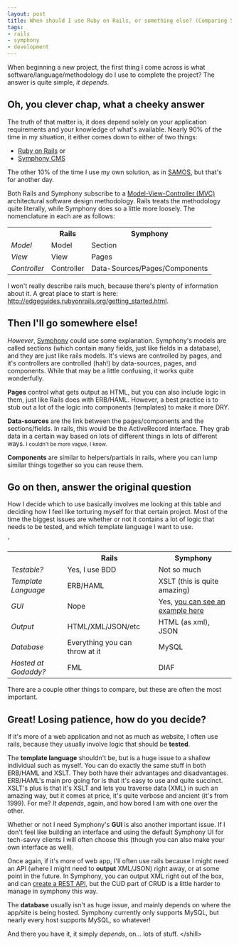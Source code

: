```yaml
--- 
layout: post
title: When should I use Ruby on Rails, or something else? (Comparing Symphony and Rails)
tags:
- rails
- symphony
- development
---
```


When beginning a new project, the first thing I come across is what software/language/methodology do I use to complete the project? The answer is quite simple, _it depends_. 

## Oh, you clever chap, what a cheeky answer

The truth of that matter is, it does depend solely on your application requirements and your knowledge of what's available. Nearly 90% of the time in my situation, it either comes down to either of two things: 

* [Ruby on Rails](http://rubyonrails.org) or
* [Symphony CMS][1]

The other 10% of the time I use my own solution, as in [SAMOS](http://samos.coaps.fsu.edu), but that's for another day.

Both Rails and Symphony subscribe to a [Model-View-Controller (MVC)](http://en.wikipedia.org/wiki/Model%E2%80%93View%E2%80%93Controller) architectural software design methodology. Rails treats the methodology quite literally, while Symphony does so a little more loosely. The nomenclature in each are as follows:

<table>
	<tr><td></td><th><strong>Rails</strong></th><th><strong>Symphony</strong></th></tr>
	<tr><td><em>Model</em></td><td>Model</td><td>Section</td></tr>
	<tr><td><em>View</em></td><td>View</td><td>Pages</td></tr>
	<tr><td><em>Controller</em></td><td>Controller</td><td>Data-Sources/Pages/Components</td></tr>
</table>

I won't really describe rails much, because there's plenty of information about it. A great place to start is here: <http://edgeguides.rubyonrails.org/getting_started.html>.

## Then I'll go somewhere else!

_However_, [Symphony][1] could use some explanation. Symphony's models are called sections (which contain many fields, just like fields in a database), and they are just like rails models. It's views are controlled by pages, and it's controllers are controlled (hah!) by data-sources, pages, and components. While that may be a little confusing, it works quite wonderfully. 

**Pages** control what gets output as HTML, but you can also include logic in them, just like Rails does with ERB/HAML. However, a best practice is to stub out a lot of the logic into components (templates) to make it more DRY.

**Data-sources** are the link between the pages/components and the sections/fields. In rails, this would be the ActiveRecord interface. They grab data in a certain way based on lots of different things in lots of different ways.<small> I couldn't be more vague, I know.</small>

**Components** are similar to helpers/partials in rails, where you can lump similar things together so you can reuse them.

## Go on then, answer the original question

How I decide which to use basically involves me looking at this table and deciding how I feel like torturing myself for that certain project. Most of the time the biggest issues are whether or not it contains a lot of logic that needs to be tested, and which template language I want to use.

<table>
	<tr><td></td><th><strong>Rails</strong></th><th><strong>Symphony</strong></th></tr>
	<tr><td><em>Testable?</em></td><td>Yes, I use BDD</td><td>Not so much</td></tr>
	<tr><td><em>Template Language</em></td><td>ERB/HAML</td><td>XSLT (this is quite amazing)</td></tr>
	<tr><td><em>GUI</em></td><td>Nope</td><td>Yes, <a href="http://symphony-cms.com/workspace/assets/images/backend/section-table-1259390359.png">you can see an example here</a></td></tr>
	<tr><td><em>Output</em></td><td>HTML/XML/JSON/etc</td><td>HTML (as xml), JSON</td></tr>
	<tr><td><em>Database</em></td><td>Everything you can throw at it</td><td>MySQL</td></tr>'
	<tr><Td><em>Hosted at Godaddy?</em></td><td>FML</td><td>DIAF</td></tr>
</table>

There are a couple other things to compare, but these are often the most important.

## Great! Losing patience, how do you decide?

If it's more of a web application and not as much as website, I often use rails, because they usually involve logic that should be **tested**.

The **template language** shouldn't be, but is a huge issue to a shallow individual such as myself. You can do exactly the same stuff in both ERB/HAML and XSLT. They both have their advantages and disadvantages. ERB/HAML's main pro going for is that it's easy to use and quite succinct. XSLT's plus is that it's XSLT and lets you traverse data (XML) in such an amazing way, but it comes at price, it's quite verbose and ancient (it's from 1999). For me? _It depends_, again, and how bored I am with one over the other.

Whether or not I need Symphony's **GUI** is also another important issue. If I don't feel like building an interface and using the default Symphony UI for tech-savvy clients I will often choose this (though you can also make your own interface as well).

Once again, if it's more of web app, I'll often use rails because I might need an API (where I might need to **output** XML/JSON) right away, or at some point in the future. In Symphony, you can output XML right out of the box, and can [create a REST API](http://symphony-cms.com/discuss/thread/32047/), but the CUD part of CRUD is a little harder to manage in symphony this way.

The **database** usually isn't as huge issue, and mainly depends on where the app/site is being hosted. Symphony currently only supports MySQL, but nearly every host supports MySQL, so whatever!

And there you have it, it simply _depends_, on... lots of stuff. &lt;/shill>



  [1]: http://symphony-cms.com
